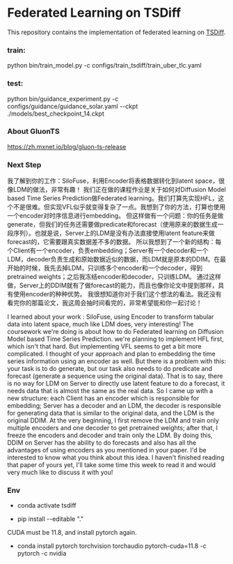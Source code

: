 # Federated Learning on TSDiff

This repository contains the implementation of federated learning on [TSDiff](https://github.com/amazon-science/unconditional-time-series-diffusion).

### train:

python bin/train_model.py -c configs/train_tsdiff/train_uber_tlc.yaml

### test:
python bin/guidance_experiment.py -c configs/guidance/guidance_solar.yaml --ckpt ./models/best_checkpoint_14.ckpt

### About GluonTS
https://zh.mxnet.io/blog/gluon-ts-release

### Next Step

我了解到你的工作：SiloFuse，利用Encoder将表格数据转化到latent space，很像LDM的做法，非常有趣！
我们正在做的课程作业是关于如何对Diffusion Model based Time Series Prediction做Federated learning。我们打算先实现HFL，这个不是很难。但实现VFL似乎就变得复杂了一点。我想到了你的方法，打算也使用一个encoder对时序信息进行embedding。
但这样做有一个问题：你的任务是做generate，但我们的任务还需要做predicate和forecast（使用原来的数据生成一段序列）。也就是说，Server上的LDM是没有办法直接使用latent feature来做forecast的，它需要跟真实数据差不多的数据。
所以我想到了一个新的结构：每个Client有一个encoder，负责embedding；Server有一个decoder和一个LDM，decoder负责生成和原始数据近似的数据，而LDM就是原本的DDIM。在最开始的时候，我先去掉LDM，只训练多个encoder和一个decoder，得到pretrained weights；之后我冻结encoder和decoder，只训练LDM。
通过这样做，Server上的DDIM就有了做forecast的能力，而且也像你论文中提到那样，具有使用encoder的种种优势。
我很想知道你对于我们这个想法的看法。我还没有看完你的那篇论文，我这周会抽时间看完的，非常希望能和你一起讨论！

 
I learned about your work : SiloFuse, using Encoder to transform tabular data into latent space, much like LDM does, very interesting!
The coursework we're doing is about how to do Federated learning on Diffusion Model based Time Series Prediction. we're planning to implement HFL first, which isn't that hard. But implementing VFL seems to get a bit more complicated. I thought of your approach and plan to embedding the time series information using an encoder as well.
But there is a problem with this: your task is to do generate, but our task also needs to do predicate and forecast (generate a sequence using the original data). That is to say, there is no way for LDM on Server to directly use latent feature to do a forecast, it needs data that is almost the same as the real data.
So I came up with a new structure: each Client has an encoder which is responsible for embedding; Server has a decoder and an LDM, the decoder is responsible for generating data that is similar to the original data, and the LDM is the original DDIM.
At the very beginning, I first remove the LDM and train only multiple encoders and one decoder to get pretrained weights; after that, I freeze the encoders and decoder and train only the LDM.
By doing this, DDIM on Server has the ability to do forecasts and also has all the advantages of using encoders as you mentioned in your paper.
I'd be interested to know what you think about this idea. I haven't finished reading that paper of yours yet, I'll take some time this week to read it and would very much like to discuss it with you!
 
 

### Env

- conda activate tsdiff

- pip install --editable "."

CUDA must be 11.8, and install pytorch again.

- conda install pytorch torchvision torchaudio pytorch-cuda=11.8 -c pytorch -c nvidia